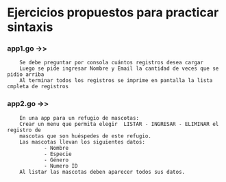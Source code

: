 # Ejercicios propuestos para practicar sintaxis

### app1.go ->> 
		Se debe preguntar por consola cuántos registros desea cargar
		Luego se pide ingresar Nombre y Email la cantidad de veces que se pidio arriba
		Al terminar todos los registros se imprime en pantalla la lista cmpleta de registros 

### app2.go ->>
		En una app para un refugio de mascotas:
		Crear un menu que permita elegir  LISTAR - INGRESAR - ELIMINAR el registro de 
		mascotas que son huéspedes de este refugio. 
		Las mascotas llevan los siguientes datos:
				- Nombre
				- Especie
				- Género
				- Numero ID
		Al listar las mascotas deben aparecer todos sus datos.